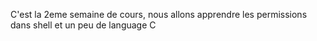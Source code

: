 C'est la 2eme semaine de cours, nous allons apprendre les permissions dans shell et un peu de language C
